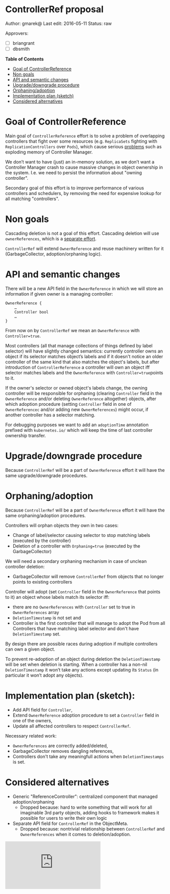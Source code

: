# ControllerRef proposal

Author: gmarek@
Last edit: 2016-05-11
Status: raw

Approvers:
- [ ] briangrant
- [ ] dbsmith

**Table of Contents**

- [Goal of ControllerReference](#goal-of-setreference)
- [Non goals](#non-goals)
- [API and semantic changes](#api-and-semantic-changes)
- [Upgrade/downgrade procedure](#upgradedowngrade-procedure)
- [Orphaning/adoption](#orphaningadoption)
- [Implementation plan (sketch)](#implementation-plan-sketch)
- [Considered alternatives](#considered-alternatives)

# Goal of ControllerReference

Main goal of `ControllerReference` effort is to solve a problem of overlapping controllers that fight over some resources (e.g. `ReplicaSets` fighting with `ReplicationControllers` over `Pods`), which cause serious [problems](https://github.com/kubernetes/kubernetes/issues/24433) such as exploding memory of Controller Manager.

We don’t want to have (just) an in-memory solution, as we don’t want a Controller Manager crash to cause massive changes in object ownership in the system. I.e. we need to persist the information about "owning controller".

Secondary goal of this effort is to improve performance of various controllers and schedulers, by removing the need for expensive lookup for all matching "controllers".

# Non goals

Cascading deletion is not a goal of this effort. Cascading deletion will use `ownerReferences`, which is a [separate effort](garbage-collection.md).

`ControllerRef` will extend `OwnerReference` and reuse machinery written for it (GarbageCollector, adoption/orphaning logic).

# API and semantic changes

There will be a new API field in the `OwnerReference` in which we will store an information if given owner is a managing controller:

```
OwnerReference {
    …
    Controller bool
    …
}
```

From now on by `ControllerRef` we mean an `OwnerReference` with `Controller=true`.

Most controllers (all that manage collections of things defined by label selector) will have slightly changed semantics: currently controller owns an object if its selector matches object’s labels and if it doesn't notice an older controller of the same kind that also matches the object's labels, but after introduction of `ControllerReference` a controller will own an object iff selector matches labels and the `OwnerReference` with `Controller=true`points to it.

If the owner's selector or owned object's labels change, the owning controller will be responsible for orphaning (clearing `Controller` field in the `OwnerReference` and/or deleting `OwnerReference` altogether) objects, after which adoption procedure (setting `Controller` field in one of `OwnerReferencec` and/or adding new `OwnerReferences`) might occur, if another controller has a selector matching.

For debugging purposes we want to add an `adoptionTime` annotation prefixed with `kubernetes.io/` which will keep the time of last controller ownership transfer.

# Upgrade/downgrade procedure

Because `ControllerRef` will be a part of `OwnerReference` effort it will have the same upgrade/downgrade procedures.

# Orphaning/adoption

Because `ControllerRef` will be a part of `OwnerReference` effort it will have the same orphaning/adoption procedures.

Controllers will orphan objects they own in two cases:
* Change of label/selector causing selector to stop matching labels (executed by the controller)
* Deletion of a controller with `Orphaning=true` (executed by the GarbageCollector)

We will need a secondary orphaning mechanism in case of unclean controller deletion:
* GarbageCollector will remove `ControllerRef` from objects that no longer points to existing controllers

Controller will adopt (set `Controller` field in the `OwnerReference` that points to it) an object whose labels match its selector iff:
* there are no `OwnerReferences` with `Controller` set to true in `OwnerReferences` array
* `DeletionTimestamp` is not set
and
* Controller is the first controller that will manage to adopt the Pod from all Controllers that have matching label selector and don't have `DeletionTimestamp` set.

By design there are possible races during adoption if multiple controllers can own a given object.

To prevent re-adoption of an object during deletion the `DeletionTimestamp` will be set when deletion is starting. When a controller has a non-nil `DeletionTimestamp` it won’t take any actions except updating its `Status` (in particular it won’t adopt any objects).

# Implementation plan (sketch):

* Add API field for `Controller`,
* Extend `OwnerReference` adoption procedure to set a `Controller` field in one of the owners,
* Update all affected controllers to respect `ControllerRef`.

Necessary related work:
* `OwnerReferences` are correctly added/deleted,
* GarbageCollector removes dangling references,
* Controllers don't take any meaningfull actions when `DeletionTimestamps` is set.

# Considered alternatives

* Generic "ReferenceController": centralized component that managed adoption/orphaning
    * Dropped because: hard to write something that will work for all imaginable 3rd party objects, adding hooks to framework makes it possible for users to write their own logic
* Separate API field for `ControllerRef` in the ObjectMeta.
    * Dropped because: nontrivial relationship between `ControllerRef` and `OwnerReferences` when it comes to deletion/adoption.



<!-- BEGIN MUNGE: GENERATED_ANALYTICS -->
[![Analytics](https://kubernetes-site.appspot.com/UA-36037335-10/GitHub/docs/proposals/controller-ref.md?pixel)]()
<!-- END MUNGE: GENERATED_ANALYTICS -->
